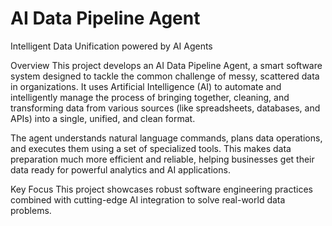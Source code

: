 # AI Data Pipeline Agent
Intelligent Data Unification powered by AI Agents

Overview
This project develops an AI Data Pipeline Agent, a smart software system designed to tackle the common challenge of messy, scattered data in organizations. It uses Artificial Intelligence (AI) to automate and intelligently manage the process of bringing together, cleaning, and transforming data from various sources (like spreadsheets, databases, and APIs) into a single, unified, and clean format.

The agent understands natural language commands, plans data operations, and executes them using a set of specialized tools. This makes data preparation much more efficient and reliable, helping businesses get their data ready for powerful analytics and AI applications.

Key Focus
This project showcases robust software engineering practices combined with cutting-edge AI integration to solve real-world data problems.
